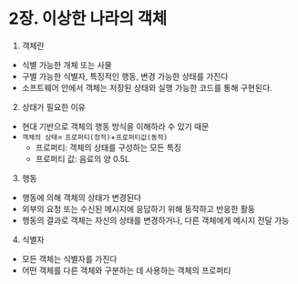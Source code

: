 # 2장. 이상한 나라의 객체
1. 객체란
- 식별 가능한 개체 또는 사물
- 구별 가능한 식별자, 특징적인 행동, 변경 가능한 상태를 가진다
- 소프트웨어 안에서 객체는 저장된 상태와 실행 가능한 코드를 통해 구현된다.

2. 상태가 필요한 이유
- 현대 기반으로 객체의 행동 방식을 이해하라 수 있기 때문
- `객체의 상태`= `프로퍼티(정적)`+`프로퍼티값(동적)`
    - 프로퍼티: 객체의 상태를 구성하는 모든 특징
    - 프로퍼티 값: 음료의 양 0.5L

3. 행동
- 행동에 의해 객체의 상태가 변경된다
- 외부의 요청 또는 수신된 메시지에 응답하기 위해 동작하고 반응한 활동
- 행동의 결과로 객체는 자신의 상태를 변경하거나, 다른 객체에게 메시지 전달 가능

4. 식별자
- 모든 객체는 식별자를 가진다
- 어떤 객체를 다른 객체와 구분하는 데 사용하는 객체의 프로퍼티